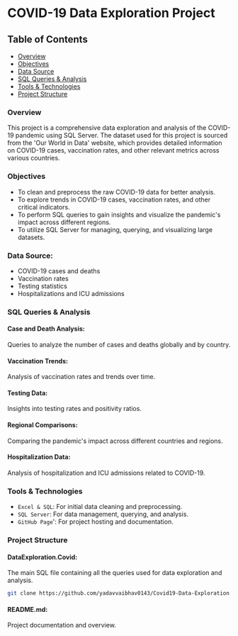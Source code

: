 # COVID-19 Data Exploration Project

## Table of Contents

- [Overview](overview)
- [Objectives](objectives)
- [Data Source](data-source)
- [SQL Queries & Analysis](sql-queries-&-analysis)
- [Tools & Technologies](tools-&-technologies)
- [Project Structure](project-structure)

### Overview

This project is a comprehensive data exploration and analysis of the COVID-19 pandemic using SQL Server. The dataset used for this project is sourced from the 'Our World in Data' website, which provides detailed information on COVID-19 cases, vaccination rates, and other relevant metrics across various countries.

### Objectives

- To clean and preprocess the raw COVID-19 data for better analysis.
- To explore trends in COVID-19 cases, vaccination rates, and other critical indicators.
- To perform SQL queries to gain insights and visualize the pandemic's impact across different regions.
- To utilize SQL Server for managing, querying, and visualizing large datasets.

### Data Source:

- COVID-19 cases and deaths
- Vaccination rates
- Testing statistics
- Hospitalizations and ICU admissions

### SQL Queries & Analysis

#### Case and Death Analysis:

Queries to analyze the number of cases and deaths globally and by country.

#### Vaccination Trends:

Analysis of vaccination rates and trends over time.

#### Testing Data:

Insights into testing rates and positivity ratios.

#### Regional Comparisons:

Comparing the pandemic's impact across different countries and regions.

#### Hospitalization Data:

Analysis of hospitalization and ICU admissions related to COVID-19.

### Tools & Technologies

- `Excel & SQL`: For initial data cleaning and preprocessing.
- `SQL Server`: For data management, querying, and analysis.
- `GitHub Page`': For project hosting and documentation.

### Project Structure

#### DataExploration.Covid: 

The main SQL file containing all the queries used for data exploration and analysis.

```bash
git clone https://github.com/yadavvaibhav0143/Covid19-Data-Exploration.git
```

#### README.md:

Project documentation and overview.
